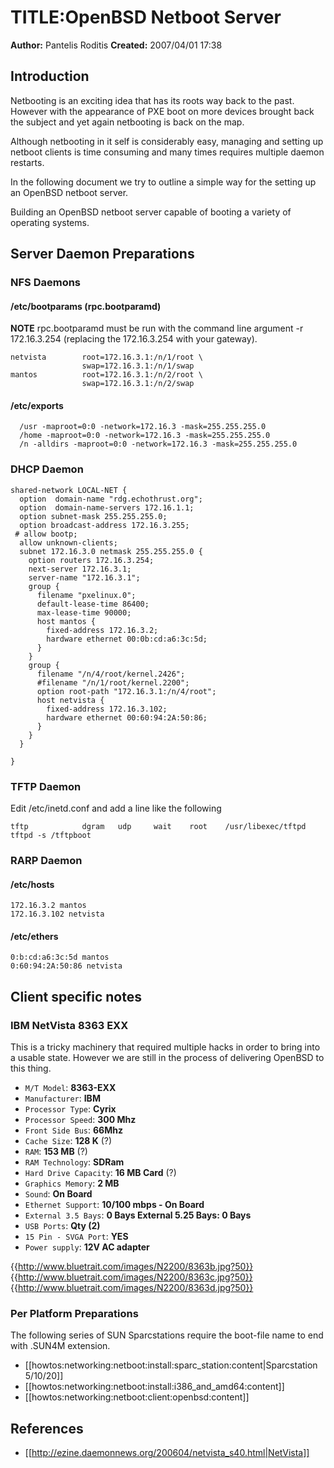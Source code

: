 # TITLE:OpenBSD Netboot Server
**Author:** Pantelis Roditis
**Created:** 2007/04/01 17:38

## Introduction
Netbooting is an exciting idea that has its roots way back to the past. However
with the appearance of PXE boot on more devices brought back the subject and
yet again netbooting is back on the map.

Although netbooting in it self is considerably easy, managing and setting up
netboot clients is time consuming and many times requires multiple daemon
restarts.

In the following document we try to outline a simple way for the setting up an
OpenBSD netboot server.

Building an OpenBSD netboot server capable of booting a variety of operating
systems.

## Server Daemon Preparations

### NFS Daemons

#### /etc/bootparams (rpc.bootparamd)
**NOTE** rpc.bootparamd must be run with the command line argument -r 172.16.3.254 (replacing the 172.16.3.254 with your gateway).
```
netvista        root=172.16.3.1:/n/1/root \
                swap=172.16.3.1:/n/1/swap
mantos          root=172.16.3.1:/n/2/root \
                swap=172.16.3.1:/n/2/swap
```

#### /etc/exports
```
  /usr -maproot=0:0 -network=172.16.3 -mask=255.255.255.0
  /home -maproot=0:0 -network=172.16.3 -mask=255.255.255.0
  /n -alldirs -maproot=0:0 -network=172.16.3 -mask=255.255.255.0
```
### DHCP Daemon
```
shared-network LOCAL-NET {
  option  domain-name "rdg.echothrust.org";
  option  domain-name-servers 172.16.1.1;
  option subnet-mask 255.255.255.0;
  option broadcast-address 172.16.3.255;
 # allow bootp;
  allow unknown-clients;
  subnet 172.16.3.0 netmask 255.255.255.0 {
    option routers 172.16.3.254;
    next-server 172.16.3.1;
    server-name "172.16.3.1";
    group {
      filename "pxelinux.0";
      default-lease-time 86400;
      max-lease-time 90000;
      host mantos {
        fixed-address 172.16.3.2;
        hardware ethernet 00:0b:cd:a6:3c:5d;
      }
    }
    group {
      filename "/n/4/root/kernel.2426";
      #filename "/n/1/root/kernel.2200";
      option root-path "172.16.3.1:/n/4/root";
      host netvista {
        fixed-address 172.16.3.102;
        hardware ethernet 00:60:94:2A:50:86;
      }
    }
  }

}
```
### TFTP Daemon
Edit /etc/inetd.conf and add a line like the following
```
tftp            dgram   udp     wait    root    /usr/libexec/tftpd      tftpd -s /tftpboot
```

### RARP Daemon


#### /etc/hosts
```
172.16.3.2 mantos
172.16.3.102 netvista
```

#### /etc/ethers
```
0:b:cd:a6:3c:5d mantos
0:60:94:2A:50:86 netvista
```

## Client specific notes

### IBM NetVista 8363 EXX
This is a tricky machinery that required multiple hacks in order to bring into a usable state. However we are still in the process
of delivering OpenBSD to this thing.

* `M/T Model`: **8363-EXX**
* `Manufacturer`: **IBM**
* `Processor Type`: **Cyrix**
* `Processor Speed`: **300 Mhz**
* `Front Side Bus`: **66Mhz**
* `Cache Size`: **128 K** (?)
* `RAM`: **153 MB** (?)
* `RAM Technology`: **SDRam**
* `Hard Drive Capacity`: **16 MB Card** (?)
* `Graphics Memory`: **2 MB**
* `Sound`: **On Board**
* `Ethernet Support`: **10/100 mbps - On Board**
* `External 3.5 Bays`: **0 Bays External 5.25 Bays: 0 Bays**
* `USB Ports`: **Qty (2)**
* `15 Pin - SVGA Port`: **YES**
* `Power supply`: **12V AC adapter**

{{http://www.bluetrait.com/images/N2200/8363b.jpg?50}}
{{http://www.bluetrait.com/images/N2200/8363c.jpg?50}}
{{http://www.bluetrait.com/images/N2200/8363d.jpg?50}}

### Per Platform Preparations
The following series of SUN Sparcstations require the boot-file name to end with .SUN4M extension.
  * [[howtos:networking:netboot:install:sparc_station:content|Sparcstation 5/10/20]]
  * [[howtos:networking:netboot:install:i386_and_amd64:content]]
  * [[howtos:networking:netboot:client:openbsd:content]]

## References
  * [[http://ezine.daemonnews.org/200604/netvista_s40.html|NetVista]]
